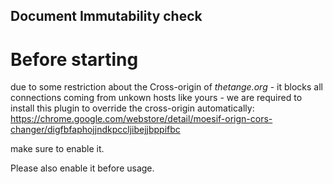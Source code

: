   ## Document Immutability check

  # Before starting

  due to some restriction about the Cross-origin of *thetange.org* - it blocks all connections coming from unkown hosts like yours - we are required to install this plugin to override the cross-origin automatically: https://chrome.google.com/webstore/detail/moesif-orign-cors-changer/digfbfaphojjndkpccljibejjbppifbc

  make sure to enable it.

  Please also enable it before usage.
